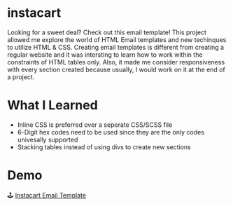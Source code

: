# instacart
Looking for a sweet deal? Check out this email template! This project allowed me explore the world of HTML Email templates and new techinques to utilize HTML & CSS. 
Creating email templates is different from creating a regular website and it was intersting to learn how to work within the constraints of HTML tables only. Also, it made me 
consider responsiveness with every section created because usually, I would work on it at the end of a project.

# What I Learned 
* Inline CSS is preferred over a seperate CSS/SCSS file
* 6-Digit hex codes need to be used since they are the only codes univesally supported 
* Stacking tables instead of using divs to create new sections

# Demo
🕹 [Instacart Email Template]([https://bubblegumloco.github.io/instacart/])
